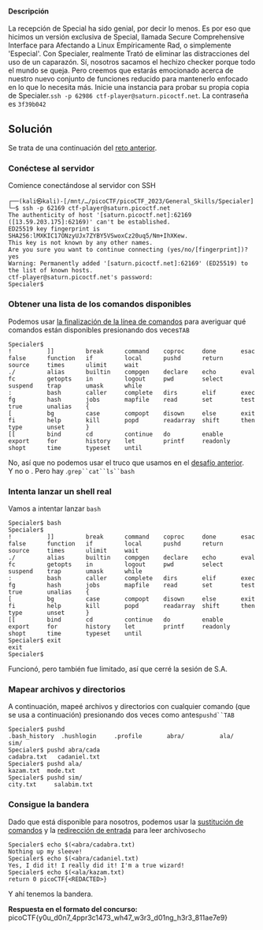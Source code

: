 #### Descripción

La recepción de Special ha sido genial, por decir lo menos. Es por eso que hicimos un versión exclusiva de Special, llamada Secure Comprehensive Interface para Afectando a Linux Empíricamente Rad, o simplemente 'Especial'. Con Specialer, realmente Trató de eliminar las distracciones del uso de un caparazón. Sí, nosotros sacamos el hechizo checker porque todo el mundo se queja. Pero creemos que estarás emocionado acerca de nuestro nuevo conjunto de funciones reducido para mantenerlo enfocado en lo que lo necesita más. Inicie una instancia para probar su propia copia de Specialer.`ssh -p 62986 ctf-player@saturn.picoctf.net`. La contraseña es `3f39b042`

## Solución

Se trata de una continuación del [reto anterior](https://github.com/Cajac/picoCTF-Writeups/blob/main/picoCTF_2023/General_Skills/Special.md).

### Conéctese al servidor
Comience conectándose al servidor con SSH

```shell
┌──(kali㉿kali)-[/mnt/…/picoCTF/picoCTF_2023/General_Skills/Specialer]
└─$ ssh -p 62169 ctf-player@saturn.picoctf.net
The authenticity of host '[saturn.picoctf.net]:62169 ([13.59.203.175]:62169)' can't be established.
ED25519 key fingerprint is SHA256:lMXKIC17ONzyUJx7ZYBY5VSwoxCz20uq5/Nm+IhXKew.
This key is not known by any other names.
Are you sure you want to continue connecting (yes/no/[fingerprint])? yes
Warning: Permanently added '[saturn.picoctf.net]:62169' (ED25519) to the list of known hosts.
ctf-player@saturn.picoctf.net's password: 
Specialer$ 
```

### Obtener una lista de los comandos disponibles

[](https://github.com/Cajac/picoCTF-Writeups/blob/main/picoCTF_2023/General_Skills/Specialer.md#get-a-list-of-available-commands)

Podemos usar [la finalización de la línea de comandos](https://en.wikipedia.org/wiki/Command-line_completion) para averiguar qué comandos están disponibles presionando dos veces`TAB`

```shell
Specialer$ 
!          ]]         break      command    coproc     done       esac       false      function   if         local      pushd      return     source     times      ulimit     wait
./         alias      builtin    compgen    declare    echo       eval       fc         getopts    in         logout     pwd        select     suspend    trap       umask      while
:          bash       caller     complete   dirs       elif       exec       fg         hash       jobs       mapfile    read       set        test       true       unalias    {
[          bg         case       compopt    disown     else       exit       fi         help       kill       popd       readarray  shift      then       type       unset      }
[[         bind       cd         continue   do         enable     export     for        history    let        printf     readonly   shopt      time       typeset    until   
```

No, así que no podemos usar el truco que usamos en el [desafío anterior](https://github.com/Cajac/picoCTF-Writeups/blob/main/picoCTF_2023/General_Skills/Special.md).  
Y no o . Pero hay .`grep``cat``ls``bash`

### Intenta lanzar un shell real

[](https://github.com/Cajac/picoCTF-Writeups/blob/main/picoCTF_2023/General_Skills/Specialer.md#try-to-launch-a-real-shell)

Vamos a intentar lanzar `bash`

```shell
Specialer$ bash
Specialer$ 
!          ]]         break      command    coproc     done       esac       false      function   if         local      pushd      return     source     times      ulimit     wait
./         alias      builtin    compgen    declare    echo       eval       fc         getopts    in         logout     pwd        select     suspend    trap       umask      while
:          bash       caller     complete   dirs       elif       exec       fg         hash       jobs       mapfile    read       set        test       true       unalias    {
[          bg         case       compopt    disown     else       exit       fi         help       kill       popd       readarray  shift      then       type       unset      }
[[         bind       cd         continue   do         enable     export     for        history    let        printf     readonly   shopt      time       typeset    until      
Specialer$ exit
exit
Specialer$ 
```

Funcionó, pero también fue limitado, así que cerré la sesión de S.A.

### Mapear archivos y directorios

[](https://github.com/Cajac/picoCTF-Writeups/blob/main/picoCTF_2023/General_Skills/Specialer.md#map-out-files-and-directories)

A continuación, mapeé archivos y directorios con cualquier comando (que se usa a continuación) presionando dos veces como antes`pushd``TAB`

```shell
Specialer$ pushd 
.bash_history  .hushlogin     .profile       abra/          ala/           sim/   
Specialer$ pushd abra/cada
cadabra.txt   cadaniel.txt  
Specialer$ pushd ala/
kazam.txt  mode.txt  
Specialer$ pushd sim/
city.txt     salabim.txt  
```

### Consigue la bandera

Dado que está disponible para nosotros, podemos usar la [sustitución de comandos](https://www.gnu.org/software/bash/manual/html_node/Command-Substitution.html) y la [redirección de entrada](https://www.gnu.org/software/bash/manual/html_node/Redirections.html) para leer archivos`echo`

```shell
Specialer$ echo $(<abra/cadabra.txt)
Nothing up my sleeve!
Specialer$ echo $(<abra/cadaniel.txt)
Yes, I did it! I really did it! I'm a true wizard!
Specialer$ echo $(<ala/kazam.txt)
return 0 picoCTF{<REDACTED>}
```

Y ahí tenemos la bandera.

**Respuesta en el formato del concurso:**
picoCTF{y0u_d0n7_4ppr3c1473_wh47_w3r3_d01ng_h3r3_811ae7e9}